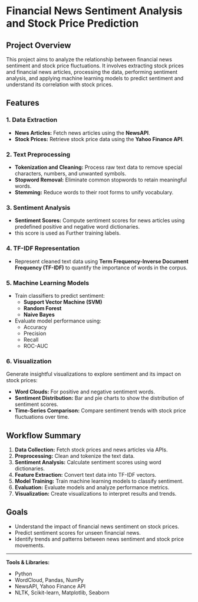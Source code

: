 # Financial News Sentiment Analysis and Stock Price Prediction

## Project Overview
This project aims to analyze the relationship between financial news sentiment and stock price fluctuations. It involves extracting stock prices and financial news articles, processing the data, performing sentiment analysis, and applying machine learning models to predict sentiment and understand its correlation with stock prices.

## Features

### 1. Data Extraction
- **News Articles:** Fetch news articles using the **NewsAPI**.
- **Stock Prices:** Retrieve stock price data using the **Yahoo Finance API**.

### 2. Text Preprocessing
- **Tokenization and Cleaning:** Process raw text data to remove special characters, numbers, and unwanted symbols.
- **Stopword Removal:** Eliminate common stopwords to retain meaningful words.
- **Stemming:** Reduce words to their root forms to unify vocabulary.

### 3. Sentiment Analysis
- **Sentiment Scores:** Compute sentiment scores for news articles using predefined positive and negative word dictionaries.
- this score is used as Further training labels.

### 4. TF-IDF Representation
- Represent cleaned text data using **Term Frequency-Inverse Document Frequency (TF-IDF)** to quantify the importance of words in the corpus.

### 5. Machine Learning Models
- Train classifiers to predict sentiment:
  - **Support Vector Machine (SVM)**
  - **Random Forest**
  - **Naive Bayes**
- Evaluate model performance using:
  - Accuracy
  - Precision
  - Recall
  - ROC-AUC

### 6. Visualization
Generate insightful visualizations to explore sentiment and its impact on stock prices:
- **Word Clouds:** For positive and negative sentiment words.
- **Sentiment Distribution:** Bar and pie charts to show the distribution of sentiment scores.
- **Time-Series Comparison:** Compare sentiment trends with stock price fluctuations over time.

## Workflow Summary
1. **Data Collection:** Fetch stock prices and news articles via APIs.
2. **Preprocessing:** Clean and tokenize the text data.
3. **Sentiment Analysis:** Calculate sentiment scores using word dictionaries.
4. **Feature Extraction:** Convert text data into TF-IDF vectors.
5. **Model Training:** Train machine learning models to classify sentiment.
6. **Evaluation:** Evaluate models and analyze performance metrics.
7. **Visualization:** Create visualizations to interpret results and trends.

## Goals
- Understand the impact of financial news sentiment on stock prices.
- Predict sentiment scores for unseen financial news.
- Identify trends and patterns between news sentiment and stock price movements.

---

**Tools & Libraries:**
- Python
- WordCloud, Pandas, NumPy
- NewsAPI, Yahoo Finance API
- NLTK, Scikit-learn, Matplotlib, Seaborn

